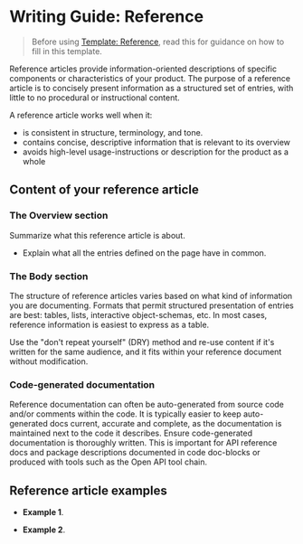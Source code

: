 # Writing Guide: Reference

>Before using [Template: Reference](./template_reference.md), read this for guidance on how to fill in this template.

Reference articles provide information-oriented descriptions of specific components or characteristics of your product.
The purpose of a reference article is to concisely present information as a structured set of entries, with little to no procedural or instructional content.

A reference article works well when it:

* is consistent in structure, terminology, and tone.
* contains concise, descriptive information that is relevant to its overview
* avoids high-level usage-instructions or description for the product as a whole

## Content of your reference article

### The Overview section

Summarize what this reference article is about.

* Explain what all the entries defined on the page have in common.

### The Body section

The structure of reference articles varies based on what kind of information you are documenting. Formats that permit structured presentation of entries are best: tables, lists, interactive object-schemas, etc.
In most cases, reference information is easiest to express as a table.

Use the "don't repeat yourself" (DRY) method and re-use content if it's written for the same audience, and it fits within your reference document without modification.

### Code-generated documentation

Reference documentation can often be auto-generated from source code and/or comments within the code. It is typically easier to keep auto-generated docs current, accurate and complete, as the documentation is maintained next to the code it describes.
Ensure code-generated documentation is thoroughly written.
This is important for API reference docs and package descriptions documented in code doc-blocks or produced with tools such as the Open API tool chain.

## Reference article examples

* **Example 1**.

* **Example 2**.
